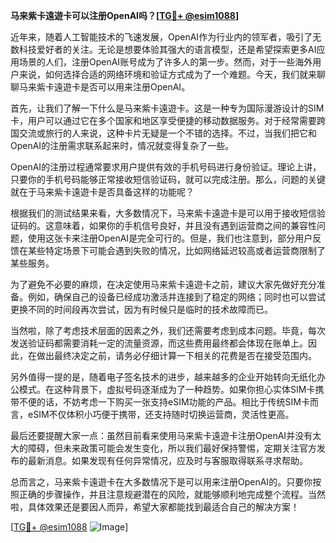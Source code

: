 **马来紫卡遠遊卡可以注册OpenAI吗？[[TG💪+ @esim1088](https://t.me/s/esim1088)]**

近年来，随着人工智能技术的飞速发展，OpenAI作为行业内的领军者，吸引了无数科技爱好者的关注。无论是想要体验其强大的语言模型，还是希望探索更多AI应用场景的人们，注册OpenAI账号成为了许多人的第一步。然而，对于一些海外用户来说，如何选择合适的网络环境和验证方式成为了一个难题。今天，我们就来聊聊马来紫卡遠遊卡是否可以用来注册OpenAI。

首先，让我们了解一下什么是马来紫卡遠遊卡。这是一种专为国际漫游设计的SIM卡，用户可以通过它在多个国家和地区享受便捷的移动数据服务。对于经常需要跨国交流或旅行的人来说，这种卡片无疑是一个不错的选择。不过，当我们把它和OpenAI的注册需求联系起来时，情况就变得复杂了一些。

OpenAI的注册过程通常要求用户提供有效的手机号码进行身份验证。理论上讲，只要你的手机号码能够正常接收短信验证码，就可以完成注册。那么，问题的关键就在于马来紫卡遠遊卡是否具备这样的功能呢？

根据我们的测试结果来看，大多数情况下，马来紫卡遠遊卡是可以用于接收短信验证码的。这意味着，如果你的手机信号良好，并且没有遇到运营商之间的兼容性问题，使用这张卡来注册OpenAI是完全可行的。但是，我们也注意到，部分用户反馈在某些特定场景下可能会遇到失败的情况，比如网络延迟较高或者运营商限制了某些服务。

为了避免不必要的麻烦，在决定使用马来紫卡遠遊卡之前，建议大家先做好充分准备。例如，确保自己的设备已经成功激活并连接到了稳定的网络；同时也可以尝试更换不同的时间段再次尝试，因为有时候只是临时的技术故障而已。

当然啦，除了考虑技术层面的因素之外，我们还需要考虑到成本问题。毕竟，每次发送验证码都需要消耗一定的流量资源，而这些费用最终都会体现在账单上。因此，在做出最终决定之前，请务必仔细计算一下相关的花费是否在接受范围内。

另外值得一提的是，随着电子签名技术的进步，越来越多的企业开始转向无纸化办公模式。在这种背景下，虚拟号码逐渐成为了一种趋势。如果你担心实体SIM卡携带不便的话，不妨考虑一下购买一张支持eSIM功能的产品。相比于传统SIM卡而言，eSIM不仅体积小巧便于携带，还支持随时切换运营商，灵活性更高。

最后还要提醒大家一点：虽然目前看来使用马来紫卡遠遊卡注册OpenAI并没有太大的障碍，但未来政策可能会发生变化，所以我们最好保持警惕，定期关注官方发布的最新消息。如果发现有任何异常情况，应及时与客服取得联系寻求帮助。

总而言之，马来紫卡遠遊卡在大多数情况下是可以用来注册OpenAI的。只要你按照正确的步骤操作，并且注意规避潜在的风险，就能够顺利地完成整个流程。当然啦，具体效果还是要因人而异，希望大家都能找到最适合自己的解决方案！

[[TG💪+ @esim1088](https://t.me/s/esim1088) ![Image](https://i.postimg.cc/4NQfJmqS/Snipaste-2025-05-13-00-14-12.png)]